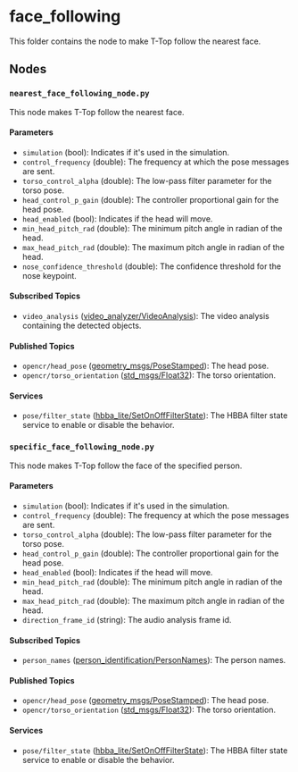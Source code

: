 # face_following

This folder contains the node to make T-Top follow the nearest face.

## Nodes

### `nearest_face_following_node.py`

This node makes T-Top follow the nearest face.

#### Parameters

- `simulation` (bool): Indicates if it's used in the simulation.
- `control_frequency` (double): The frequency at which the pose messages are sent.
- `torso_control_alpha` (double): The low-pass filter parameter for the torso pose.
- `head_control_p_gain` (double): The controller proportional gain for the head pose.
- `head_enabled` (bool): Indicates if the head will move.
- `min_head_pitch_rad` (double): The minimum pitch angle in radian of the head.
- `max_head_pitch_rad` (double): The maximum pitch angle in radian of the head.
- `nose_confidence_threshold` (double): The confidence threshold for the nose keypoint.

#### Subscribed Topics

- `video_analysis` ([video_analyzer/VideoAnalysis](../../perceptions/video_analyzer/msg/VideoAnalysis.msg)): The video
  analysis containing the detected objects.

#### Published Topics

- `opencr/head_pose` ([geometry_msgs/PoseStamped](http://docs.ros.org/en/noetic/api/geometry_msgs/html/msg/PoseStamped.html)):
  The head pose.
- `opencr/torso_orientation` ([std_msgs/Float32](http://docs.ros.org/en/noetic/api/std_msgs/html/msg/Float32.html)):
  The torso orientation.

#### Services

- `pose/filter_state` ([hbba_lite/SetOnOffFilterState](../../hbba_lite/srv/SetOnOffFilterState.srv)): The HBBA filter
  state service to enable or disable the behavior.


### `specific_face_following_node.py`

This node makes T-Top follow the face of the specified person.

#### Parameters

- `simulation` (bool): Indicates if it's used in the simulation.
- `control_frequency` (double): The frequency at which the pose messages are sent.
- `torso_control_alpha` (double): The low-pass filter parameter for the torso pose.
- `head_control_p_gain` (double): The controller proportional gain for the head pose.
- `head_enabled` (bool): Indicates if the head will move.
- `min_head_pitch_rad` (double): The minimum pitch angle in radian of the head.
- `max_head_pitch_rad` (double): The maximum pitch angle in radian of the head.
- `direction_frame_id` (string): The audio analysis frame id.

#### Subscribed Topics

- `person_names` ([person_identification/PersonNames](../../perceptions/person_identification/msg/PersonNames.msg)):
  The person names.

#### Published Topics

- `opencr/head_pose` ([geometry_msgs/PoseStamped](http://docs.ros.org/en/noetic/api/geometry_msgs/html/msg/PoseStamped.html)):
  The head pose.
- `opencr/torso_orientation` ([std_msgs/Float32](http://docs.ros.org/en/noetic/api/std_msgs/html/msg/Float32.html)):
  The torso orientation.

#### Services

- `pose/filter_state` ([hbba_lite/SetOnOffFilterState](../../hbba_lite/srv/SetOnOffFilterState.srv)): The HBBA filter
  state service to enable or disable the behavior.
